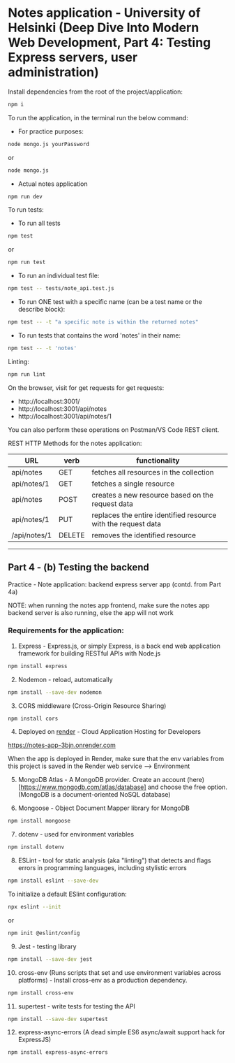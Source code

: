 # Notes application - University of Helsinki (Deep Dive Into Modern Web Development, Part 4: Testing Express servers, user administration)

Install dependencies from the root of the project/application:

```bash
npm i
```

To run the application, in the terminal run the below command:

- For practice purposes:

```bash
node mongo.js yourPassword
```

or

```bash
node mongo.js
```

- Actual notes application

```bash
npm run dev
```

To run tests:

- To run all tests

```bash
npm test
```

or

```bash
npm run test
```

- To run an individual test file:

```bash
npm test -- tests/note_api.test.js
```

- To run ONE test with a specific name (can be a test name or the describe block):

```bash
npm test -- -t "a specific note is within the returned notes"
```

- To run tests that contains the word 'notes' in their name:

```bash
npm test -- -t 'notes'
```

Linting:

```bash
npm run lint
```

On the browser, visit for get requests for get requests:

- http://localhost:3001/
- http://localhost:3001/api/notes
- http://localhost:3001/api/notes/1

You can also perform these operations on Postman/VS Code REST client.

REST HTTP Methods for the notes application:

| URL          | verb   | functionality                                                 |
| ------------ | ------ | ------------------------------------------------------------- |
| api/notes    | GET    | fetches all resources in the collection                       |
| api/notes/1  | GET    | fetches a single resource                                     |
| api/notes    | POST   | creates a new resource based on the request data              |
| api/notes/1  | PUT    | replaces the entire identified resource with the request data |
| /api/notes/1 | DELETE | removes the identified resource                               |

---

## Part 4 - (b) Testing the backend

Practice - Note application: backend express server app (contd. from Part 4a)

NOTE: when running the notes app frontend, make sure the notes app backend server is also running, else the app will not work

### Requirements for the application:

1. Express - Express.js, or simply Express, is a back end web application framework for building RESTful APIs with Node.js

```bash
npm install express
```

2. Nodemon - reload, automatically

```bash
npm install --save-dev nodemon
```

3. CORS middleware (Cross-Origin Resource Sharing)

```bash
npm install cors
```

4. Deployed on [render](https://render.com/) - Cloud Application Hosting for Developers

https://notes-app-3bjn.onrender.com

When the app is deployed in Render, make sure that the env variables from this project is saved in the Render web service --> Environment

5. MongoDB Atlas - A MongoDB provider. Create an account (here)[https://www.mongodb.com/atlas/database] and choose the free option. (MongoDB is a document-oriented NoSQL database)

6. Mongoose - Object Document Mapper library for MongoDB

```bash
npm install mongoose
```

7. dotenv - used for environment variables

```bash
npm install dotenv
```

8. ESLint - tool for static analysis (aka "linting") that detects and flags errors in programming languages, including stylistic errors

```bash
npm install eslint --save-dev
```

To initialize a default ESlint configuration:

```bash
npx eslint --init
```

or

```bash
npm init @eslint/config
```

9. Jest - testing library

```bash
npm install --save-dev jest
```

10. cross-env (Runs scripts that set and use environment variables across platforms) - Install cross-env as a production dependency.

```bash
npm install cross-env
```

11. supertest - write tests for testing the API

```bash
npm install --save-dev supertest
```

12. express-async-errors (A dead simple ES6 async/await support hack for ExpressJS)

```bash
npm install express-async-errors
```
